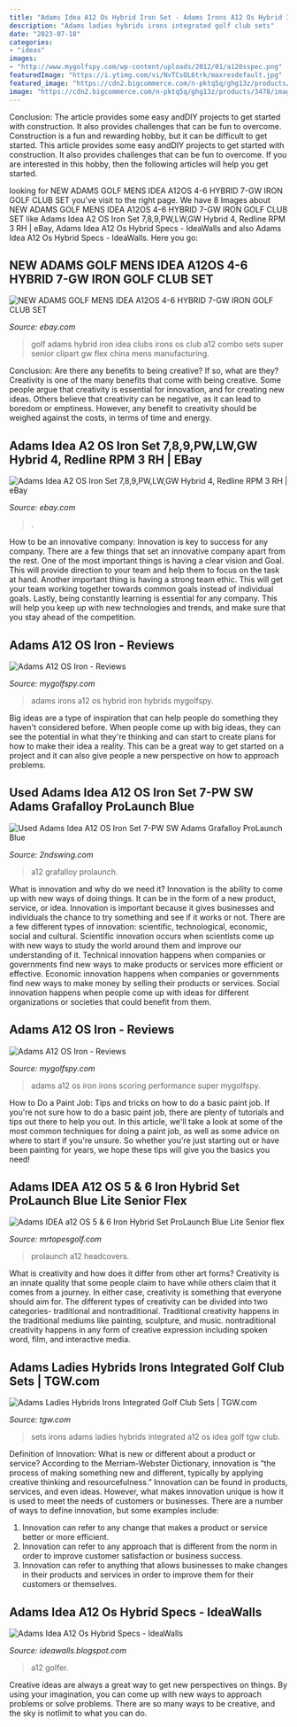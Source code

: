 ```yaml
---
title: "Adams Idea A12 Os Hybrid Iron Set - Adams Irons A12 Os Hybrid Iron Hybrids Mygolfspy"
description: "Adams ladies hybrids irons integrated golf club sets"
date: "2023-07-18"
categories:
- "ideas"
images:
- "http://www.mygolfspy.com/wp-content/uploads/2012/01/a120sspec.png"
featuredImage: "https://i.ytimg.com/vi/NvTCsOL6trk/maxresdefault.jpg"
featured_image: "https://cdn2.bigcommerce.com/n-pktq5q/ghg13z/products/3478/images/678715/9585-adams-idea-a12-os-5-6-iron-hybrid-set-prolaunch-blue-lite-senior-flex-headcovers-9585__89698.1506913900.1280.1280.jpg?c=2"
image: "https://cdn2.bigcommerce.com/n-pktq5q/ghg13z/products/3478/images/678715/9585-adams-idea-a12-os-5-6-iron-hybrid-set-prolaunch-blue-lite-senior-flex-headcovers-9585__89698.1506913900.1280.1280.jpg?c=2"
---
```



Conclusion: The article provides some easy andDIY projects to get started with construction. It also provides challenges that can be fun to overcome.
Construction is a fun and rewarding hobby, but it can be difficult to get started. This article provides some easy andDIY projects to get started with construction. It also provides challenges that can be fun to overcome. If you are interested in this hobby, then the following articles will help you get started.

	

		
looking for NEW ADAMS GOLF MENS IDEA A12OS 4-6 HYBRID 7-GW IRON GOLF CLUB SET you've visit to the right page. We have 8 Images about NEW ADAMS GOLF MENS IDEA A12OS 4-6 HYBRID 7-GW IRON GOLF CLUB SET like Adams Idea A2 OS Iron Set 7,8,9,PW,LW,GW Hybrid 4, Redline RPM 3 RH | eBay, Adams Idea A12 Os Hybrid Specs - IdeaWalls and also Adams Idea A12 Os Hybrid Specs - IdeaWalls. Here you go:
		
    
## NEW ADAMS GOLF MENS IDEA A12OS 4-6 HYBRID 7-GW IRON GOLF CLUB SET

<img loading=lazy src="http://img.auctiva.com/imgdata/0/7/7/9/9/1/webimg/530384158_o.jpg" onerror="this.onerror=null;this.src='https://tse2.mm.bing.net/th?id=OIP.0w1eoSEF5XQMRa3xK6uKBAHaEZ&amp;pid=15.1';" alt="NEW ADAMS GOLF MENS IDEA A12OS 4-6 HYBRID 7-GW IRON GOLF CLUB SET">

_Source: ebay.com_

>golf adams hybrid iron idea clubs irons os club a12 combo sets super senior clipart gw flex china mens manufacturing. 

	

Conclusion: Are there any benefits to being creative? If so, what are they?
Creativity is one of the many benefits that come with being creative. Some people argue that creativity is essential for innovation, and for creating new ideas. Others believe that creativity can be negative, as it can lead to boredom or emptiness. However, any benefit to creativity should be weighed against the costs, in terms of time and energy.

    
## Adams Idea A2 OS Iron Set 7,8,9,PW,LW,GW Hybrid 4, Redline RPM 3 RH | EBay

<img loading=lazy src="https://i.ebayimg.com/images/g/QZ4AAOSwE8pjNGWZ/s-l400.jpg" onerror="this.onerror=null;this.src='https://tse3.mm.bing.net/th?id=OIP.2lB4xbRxnE1ccWG6ebAxSAGQGQ&amp;pid=15.1';" alt="Adams Idea A2 OS Iron Set 7,8,9,PW,LW,GW Hybrid 4, Redline RPM 3 RH | eBay">

_Source: ebay.com_

>. 

	

How to be an innovative company:
Innovation is key to success for any company. There are a few things that set an innovative company apart from the rest. One of the most important things is having a clear vision and Goal. This will provide direction to your team and help them to focus on the task at hand. Another important thing is having a strong team ethic. This will get your team working together towards common goals instead of individual goals. Lastly, being constantly learning is essential for any company. This will help you keep up with new technologies and trends, and make sure that you stay ahead of the competition.

    
## Adams A12 OS Iron - Reviews

<img loading=lazy src="https://www.mygolfspy.com/wp-content/uploads/2012/01/A12OS-13-9.jpg" onerror="this.onerror=null;this.src='https://tse2.mm.bing.net/th?id=OIP.-bGTXqE6Ofr7in40yaVmlQHaE6&amp;pid=15.1';" alt="Adams A12 OS Iron - Reviews">

_Source: mygolfspy.com_

>adams irons a12 os hybrid iron hybrids mygolfspy. 

	

Big ideas are a type of inspiration that can help people do something they haven't considered before. When people come up with big ideas, they can see the potential in what they're thinking and can start to create plans for how to make their idea a reality. This can be a great way to get started on a project and it can also give people a new perspective on how to approach problems.

    
## Used Adams Idea A12 OS Iron Set 7-PW SW Adams Grafalloy ProLaunch Blue

<img loading=lazy src="https://imgs.2ndswing.com/images/product/large/D-72118441461.jpg,/images/manufacturer/medium/252.jpg" onerror="this.onerror=null;this.src='https://tse3.mm.bing.net/th?id=OIP.M2W4nY8BtHtKVQpS-NcBsQHaE7&amp;pid=15.1';" alt="Used Adams Idea A12 OS Iron Set 7-PW SW Adams Grafalloy ProLaunch Blue">

_Source: 2ndswing.com_

>a12 grafalloy prolaunch. 

	

What is innovation and why do we need it?
Innovation is the ability to come up with new ways of doing things. It can be in the form of a new product, service, or idea. Innovation is important because it gives businesses and individuals the chance to try something and see if it works or not.
There are a few different types of innovation: scientific, technological, economic, social and cultural. Scientific innovation occurs when scientists come up with new ways to study the world around them and improve our understanding of it. Technical innovation happens when companies or governments find new ways to make products or services more efficient or effective. Economic innovation happens when companies or governments find new ways to make money by selling their products or services. Social innovation happens when people come up with ideas for different organizations or societies that could benefit from them.

    
## Adams A12 OS Iron - Reviews

<img loading=lazy src="http://www.mygolfspy.com/wp-content/uploads/2012/01/a120sspec.png" onerror="this.onerror=null;this.src='https://tse1.mm.bing.net/th?id=OIP.76CmZr32xxD9Jy0olLmNyQHaFo&amp;pid=15.1';" alt="Adams A12 OS Iron - Reviews">

_Source: mygolfspy.com_

>adams a12 os iron irons scoring performance super mygolfspy. 

	

How to Do a Paint Job: Tips and tricks on how to do a basic paint job.
If you're not sure how to do a basic paint job, there are plenty of tutorials and tips out there to help you out. In this article, we'll take a look at some of the most common techniques for doing a paint job, as well as some advice on where to start if you're unsure. So whether you're just starting out or have been painting for years, we hope these tips will give you the basics you need!

    
## Adams IDEA A12 OS 5 &amp; 6 Iron Hybrid Set ProLaunch Blue Lite Senior Flex

<img loading=lazy src="https://cdn2.bigcommerce.com/n-pktq5q/ghg13z/products/3478/images/678715/9585-adams-idea-a12-os-5-6-iron-hybrid-set-prolaunch-blue-lite-senior-flex-headcovers-9585__89698.1506913900.1280.1280.jpg?c=2" onerror="this.onerror=null;this.src='https://tse4.mm.bing.net/th?id=OIP.Qayw5cdN9JDqfEBO0lj8gQHaFj&amp;pid=15.1';" alt="Adams IDEA a12 OS 5 &amp; 6 Iron Hybrid Set ProLaunch Blue Lite Senior flex">

_Source: mrtopesgolf.com_

>prolaunch a12 headcovers. 

	

What is creativity and how does it differ from other art forms?
Creativity is an innate quality that some people claim to have while others claim that it comes from a journey. In either case, creativity is something that everyone should aim for. The different types of creativity can be divided into two categories- traditional and nontraditional. Traditional creativity happens in the traditional mediums like painting, sculpture, and music. nontraditional creativity happens in any form of creative expression including spoken word, film, and interactive media.

    
## Adams Ladies Hybrids Irons Integrated Golf Club Sets | TGW.com

<img loading=lazy src="https://www.tgw.com/wcsstore/CatalogAssetStore/Attachment/images/products/golf/P41036/cfli-sandstone.jpg" onerror="this.onerror=null;this.src='https://tse2.mm.bing.net/th?id=OIP._8oTtfL_xQhQX3E6wOCp0wHaHa&amp;pid=15.1';" alt="Adams Ladies Hybrids Irons Integrated Golf Club Sets | TGW.com">

_Source: tgw.com_

>sets irons adams ladies hybrids integrated a12 os idea golf tgw club. 

	

Definition of Innovation: What is new or different about a product or service?
According to the Merriam-Webster Dictionary, innovation is “the process of making something new and different, typically by applying creative thinking and resourcefulness.” Innovation can be found in products, services, and even ideas. However, what makes innovation unique is how it is used to meet the needs of customers or businesses. There are a number of ways to define innovation, but some examples include: 
1. Innovation can refer to any change that makes a product or service better or more efficient.
2. Innovation can refer to any approach that is different from the norm in order to improve customer satisfaction or business success.
3. Innovation can refer to anything that allows businesses to make changes in their products and services in order to improve them for their customers or themselves.

    
## Adams Idea A12 Os Hybrid Specs - IdeaWalls

<img loading=lazy src="https://i.ytimg.com/vi/NvTCsOL6trk/maxresdefault.jpg" onerror="this.onerror=null;this.src='https://tse3.mm.bing.net/th?id=OIP.-5Te35XVouo2oXUc7_PcJwHaEK&amp;pid=15.1';" alt="Adams Idea A12 Os Hybrid Specs - IdeaWalls">

_Source: ideawalls.blogspot.com_

>a12 golfer. 

	

Creative ideas are always a great way to get new perspectives on things. By using your imagination, you can come up with new ways to approach problems or solve problems. There are so many ways to be creative, and the sky is notlimit to what you can do.

